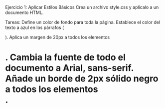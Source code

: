 Ejercicio 1: Aplicar Estilos Básicos
Crea un archivo style.css y aplícalo a un documento HTML.

Tareas:
Define un color de fondo para toda la página.
Establece el color del texto a azul en los párrafos (<p>).
Aplica un margen de 20px a todos los elementos <h1>.
Cambia la fuente de todo el documento a Arial, sans-serif.
Añade un borde de 2px sólido negro a todos los elementos <div>.
